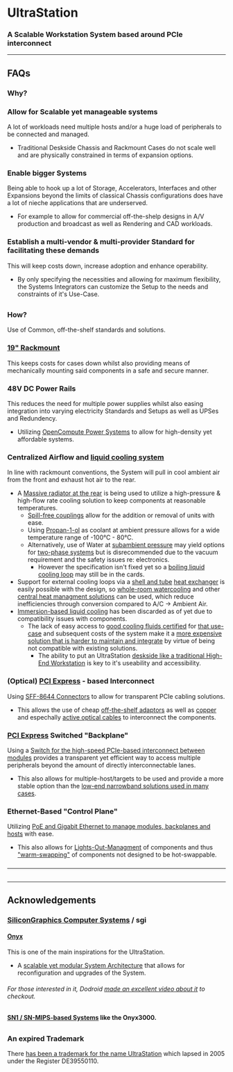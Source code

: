 # UltraStation
### A Scalable Workstation System based around PCIe interconnect

---
## FAQs
### Why?
###

### Allow for Scalable yet manageable systems
A lot of workloads need multiple hosts and/or a huge load of peripherals to be connected and managed.
- Traditional Deskside Chassis and Rackmount Cases do not scale well and are physically constrained in terms of expansion options.
###

### Enable bigger Systems
Being able to hook up a lot of Storage, Accelerators, Interfaces and other Expansions beyond the limits of classical Chassis configurations does have a lot of nieche applications that are underserved.
- For example to allow for commercial off-the-shelp designs in A/V production and broadcast as well as Rendering and CAD workloads.
###

### Establish a multi-vendor & multi-provider Standard for facilitating these demands
This will keep costs down, increase adoption and enhance operability.
- By only specifying the necessities and allowing for maximum flexibility, the Systems Integrators can customize the Setup to the needs and constraints of it's Use-Case.

##
### How?
Use of Common, off-the-shelf standards and solutions.
###

### [19" Rackmount](https://en.wikipedia.org/wiki/19-inch_rack)
This keeps costs for cases down whilst also providing means of mechanically mounting said components in a safe and secure manner.
###

### 48V DC Power Rails
This reduces the need for multiple power supplies whilst also easing integration into varying electricity Standards and Setups as well as UPSes and Redundency.
- Utilizing [OpenCompute Power Systems](https://www.opencompute.org/projects/rack-and-power) to allow for high-density yet affordable systems.
###

### Centralized Airflow and [liquid cooling system](https://en.wikipedia.org/wiki/Computer_cooling#Liquid_cooling)
In line with rackmount conventions, the System will pull in cool ambient air from the front and exhaust hot air to the rear.
- A [Massive radiator at the rear](https://www.youtube.com/watch?v=tbRe1k2k0ow) is being used to utilize a high-pressure & high-flow rate cooling solution to keep components at reasonable temperatures.
  - [Spill-free couplings](https://www.staubli.com/global/en/fluid-connectors/products/quick-and-dry-disconnect-couplings/thermal-management/sph-ba-cg-aluminum-bayonet.html) allow for the addition or removal of units with ease.
  - Using [Propan-1-ol](https://en.wikipedia.org/wiki/Propan-1-ol) as coolant at ambient pressure allows for a wide temperature range of -100°C - 80°C.
  - Alternatively, use of Water at [subambient pressure](https://www.engineeringtoolbox.com/water-evacuation-pressure-temperature-d_1686.html) may yield options for [two-phase systems](https://en.wikipedia.org/wiki/Coolant#Two-phase) but is disrecommended due to the vacuum requirement and the safety issues re: electronics. 
    - However the specification isn't fixed yet so a [boiling liquid cooling loop](https://www.youtube.com/watch?v=RXNAbVi1j6k) may still be in the cards.
- Support for external cooling loops via a [shell and tube](https://en.wikipedia.org/wiki/Shell-and-tube_heat_exchanger) [heat exchanger](https://en.wikipedia.org/wiki/Heat_exchanger) is easily possible with the design, so [whole-room watercooling](https://www.youtube.com/watch?v=b8bLtg9J1Oc&list=PL8mG-RkN2uTyVqLN5OSZxn3Z4t1_xFunu) and other [central heat managment solutions](https://www.youtube.com/watch?v=BpNf4wYNPWo) can be used, which reduce inefficiencies through conversion compared to A/C -> Ambient Air.
- [Immersion-based liquid cooling](https://www.youtube.com/watch?v=fQfolP7NoNc) has been discarded as of yet due to compatibility issues with components.
  - The lack of easy access to [good cooling fluids certified](https://www.youtube.com/watch?v=RyFoNDa0pbI) for [that use-case](https://www.youtube.com/watch?v=YyKIZPuepl8) and subsequent costs of the system make it a [more expensive solution that is harder to maintain and integrate](https://www.youtube.com/watch?v=U6LQeFmY-IU) by virtue of being not compatible with existing solutions.
    - The ability to put an UltraStation [deskside like a traditional High-End Workstation](https://www.youtube.com/watch?v=5TRr2oWeSw0) is key to it's useability and accessibility.

###
### (Optical) [PCI Express](https://en.wikipedia.org/wiki/PCI_Express) - based Interconnect
Using [SFF-8644 Connectors](http://sup.xenya.si/sup/info/finisar/SFF-8644.pdf) to allow for transparent PCIe cabling solutions.
- This allows the use of cheap [off-the-shelf adaptors](https://dolphinics.com/products/MXH932.html) as well as [copper](https://www.dolphinics.com/products/PCI_Express_Gen4_SFF-8644_cables.html) and espechally [active optical cables](https://www.dolphinics.com/download/CABLES/MSFC4xM_Product_Brief.pdf) to interconnect the components.
###

### [PCI Express](https://en.wikipedia.org/wiki/PCI_Express) Switched "Backplane"
Using a [Switch for the high-speed PCIe-based interconnect between modules](http://www.dolphinics.com/products/MXS924.html) provides a transparent yet efficient way to access multiple peripherals beyond the amount of directly interconnectable lanes.
- This also allows for multiple-host/targets to be used and provide a more stable option than the [low-end narrowband solutions used in many cases](https://www.aliexpress.com/item/PCI-E-1X-Expansion-Kit-1-to-4-Ports-Switch-PCIe-x16-slots-Multiplier-Hub-Riser/32818453487.html).
###

### Ethernet-Based "Control Plane"
Utilizing [PoE and Gigabit Ethernet to manage modules, backplanes and hosts](https://eu.store.ui.com/eu/en/collections/unifi-switching-pro-power-over-ethernet) with ease.
- This also allows for [Lights-Out-Managment](https://www.techtarget.com/searchdatacenter/definition/lights-out-management) of components and thus ["warm-swapping"](https://en.wikipedia.org/wiki/Hot_swapping) of components not designed to be hot-swappable.
###

---
##

---
## Acknowledgements
### [SiliconGraphics Computer Systems](https://en.wikipedia.org/wiki/Silicon_Graphics) / sgi 
#### [Onyx](https://en.wikipedia.org/wiki/SGI_Onyx)
This is one of the main inspirations for the UltraStation.
- A [scalable yet modular System Architecture](https://www.youtube.com/watch?v=Bo3lUw9GUJA&t=190s) that allows for reconfiguration and upgrades of the System.
###### For those interested in it, Dodroid [made an excellent video about it](https://www.youtube.com/watch?v=Bo3lUw9GUJA) to checkout.
#### [SN1 / SN-MIPS-based Systems](https://www.youtube.com/watch?v=lEcw_oTKTa0&t=1408s) like the Onyx3000.

##
### An expired Trademark
There [has been a trademark for the name UltraStation](https://register.dpma.de/DPMAregister/marke/register/395501105/DE) which lapsed in 2005 under the Register DE39550110.

